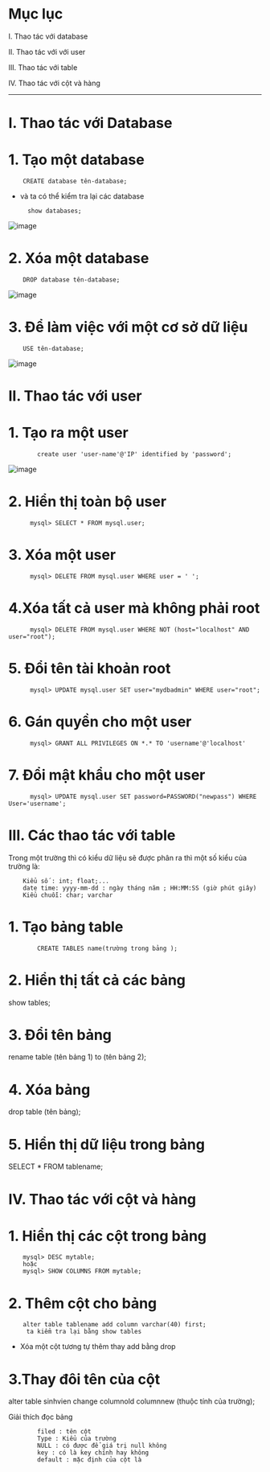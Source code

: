 # Mục lục
I. Thao tác với database

II. Thao tác với với user

III. Thao tác với table

IV. Thao tác với cột và hàng

--------------------------------------------------------------------------------
# I. Thao tác với Database

# 1. Tạo một database

        CREATE database tên-database;


- và ta có thể kiểm tra lại các database

        show databases;
        
![image](https://user-images.githubusercontent.com/95491130/184572142-e2e39ea3-51bc-4c00-b74b-2edf534ae3a9.png)

# 2. Xóa một database

        DROP database tên-database;

![image](https://user-images.githubusercontent.com/95491130/184572183-4ba70250-3919-4b13-b443-920ee271f304.png)

# 3. Để làm việc với một cơ sở dữ liệu

        USE tên-database;
        
![image](https://user-images.githubusercontent.com/95491130/184572284-0a890d46-1815-47b9-961f-4530db3fb637.png)

# II. Thao tác với user

# 1. Tạo ra một user

            create user 'user-name'@'IP' identified by 'password';

![image](https://user-images.githubusercontent.com/95491130/184572238-845eb43a-70c3-4150-9442-3541c05eb353.png)

# 2. Hiển thị toàn bộ user

          mysql> SELECT * FROM mysql.user;
          
# 3. Xóa một user

          mysql> DELETE FROM mysql.user WHERE user = ' ';

# 4.Xóa tất cả user mà không phải root

          mysql> DELETE FROM mysql.user WHERE NOT (host="localhost" AND user="root");

# 5. Đổi tên tài khoản root

          mysql> UPDATE mysql.user SET user="mydbadmin" WHERE user="root";

# 6. Gán quyền cho một user

          mysql> GRANT ALL PRIVILEGES ON *.* TO 'username'@'localhost'

# 7. Đổi mật khẩu cho một user

          mysql> UPDATE mysql.user SET password=PASSWORD("newpass") WHERE User='username';

# III. Các thao tác với table

Trong một trường thì có kiểu dữ liệu sẽ được phân ra thì một số kiểu của trường là:

        Kiểu số : int; float;...
        date time: yyyy-mm-dd : ngày tháng năm ; HH:MM:SS (giờ phút giây)
        Kiểu chuỗi: char; varchar

# 1. Tạo bảng table

            CREATE TABLES name(trường trong bảng );

# 2. Hiển thị tất cả các bảng

show tables;


# 3. Đổi tên bảng

rename table (tên bảng 1) to (tên bảng 2);


# 4. Xóa bảng

drop table (tên bảng);


# 5. Hiển thị dữ liệu trong bảng

SELECT * FROM tablename;


# IV. Thao tác với cột và hàng

# 1. Hiển thị các cột trong bảng

        mysql> DESC mytable;
        hoặc
        mysql> SHOW COLUMNS FROM mytable;


# 2. Thêm cột cho bảng

        alter table tablename add column varchar(40) first;
         ta kiểm tra lại bằng show tables



- Xóa một cột tương tự thêm thay add bằng drop

# 3.Thay đôi tên của cột

alter table sinhvien change columnold columnnew (thuộc tính của trường);

Giải thích đọc bảng

            filed : tên cột
            Type : Kiểu của trường
            NULL : có được để giá trị null không
            key : có là key chính hay không
            default : mặc định của cột là
